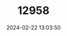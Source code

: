 ---
title: "12958"
category: "Megalagrion oceanicum"
draft: false
date: 2024-02-22 13:03:50
languages:
  English: ["Oceanic Hawaiian Damselfly"]
---